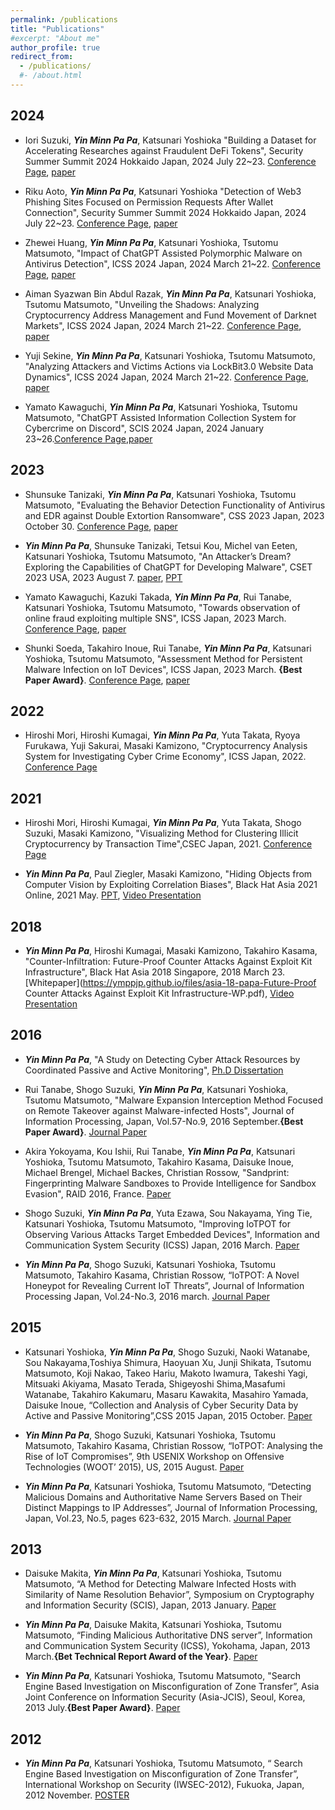```yaml
---
permalink: /publications
title: "Publications"
#excerpt: "About me"
author_profile: true
redirect_from: 
  - /publications/
  #- /about.html
---
```

## 2024

* Iori Suzuki, <strong><strong><em>Yin Minn Pa Pa</em></strong></strong>, Katsunari Yoshioka "Building a Dataset for Accelerating Researches against Fraudulent DeFi Tokens", Security Summer Summit 2024 Hokkaido Japan, 2024 July 22~23. [Conference Page](https://ken.ieice.org/ken/paper/20240722YcEa/), [paper](https://ymppjp.github.io/files/files/SSS_suzuki.pdf) 

* Riku Aoto, <strong><strong><em>Yin Minn Pa Pa</em></strong></strong>, Katsunari Yoshioka "Detection of Web3 Phishing Sites Focused on Permission Requests After Wallet Connection", Security Summer Summit 2024 Hokkaido Japan, 2024 July 22~23. [Conference Page](https://ken.ieice.org/ken/paper/20240722PcE2/), [paper](https://ymppjp.github.io/files/files/aoto_SSS.pdf) 

* Zhewei Huang, <strong><strong><em>Yin Minn Pa Pa</em></strong></strong>, Katsunari Yoshioka, Tsutomu Matsumoto, "Impact of ChatGPT Assisted Polymorphic Malware on Antivirus Detection", ICSS 2024 Japan, 2024 March 21~22. [Conference Page](https://ken.ieice.org/ken/paper/202403220cCO/), [paper](https://ymppjp.github.io/files/%E9%BB%84_ICSS_2024.pdf) 

* Aiman Syazwan Bin Abdul Razak, <strong><strong><em>Yin Minn Pa Pa</em></strong></strong>, Katsunari Yoshioka, Tsutomu Matsumoto, "Unveiling the Shadows: Analyzing Cryptocurrency Address Management and Fund Movement of Darknet Markets", ICSS 2024 Japan, 2024 March 21~22. [Conference Page](https://ken.ieice.org/ken/paper/202403216cCx/), [paper](https://ymppjp.github.io/files/ICSS2024_aiman.pdf)


* Yuji Sekine, <strong><strong><em>Yin Minn Pa Pa</em></strong></strong>, Katsunari Yoshioka, Tsutomu Matsumoto, "Analyzing Attackers and Victims Actions via LockBit3.0 Website Data Dynamics", ICSS 2024 Japan, 2024 March 21~22. [Conference Page](https://ken.ieice.org/ken/paper/20240321acCQ/), [paper](https://ymppjp.github.io/files/ICSS2024_Sekine.pdf)


* Yamato Kawaguchi, <strong><strong><em>Yin Minn Pa Pa</em></strong></strong>, Katsunari Yoshioka, Tsutomu Matsumoto, "ChatGPT Assisted Information Collection System for Cybercrime on Discord", SCIS 2024 Japan, 2024 January 23~26.[Conference Page](https://www.iwsec.org/scis/2024/program.html),[paper](https://ymppjp.github.io/files/2024_SCIS_kawaguchikun.pdf)

## 2023

* Shunsuke Tanizaki, <strong><strong><em>Yin Minn Pa Pa</em></strong></strong>, Katsunari Yoshioka, Tsutomu Matsumoto, "Evaluating the Behavior Detection Functionality of Antivirus and EDR against Double Extortion Ransomware", CSS 2023 Japan, 2023 October 30. [Conference Page](https://www.iwsec.org/css/2023/), [paper](https://ymppjp.github.io/files/2023_CSS_Tanizaki.pdf)

* <strong><strong><em>Yin Minn Pa Pa</em></strong></strong>, Shunsuke Tanizaki, Tetsui Kou, Michel van Eeten, Katsunari Yoshioka, Tsutomu Matsumoto, "An Attacker’s Dream? Exploring the Capabilities of ChatGPT for Developing Malware", CSET 2023 USA, 2023 August 7. [paper](https://ymppjp.github.io/files/paper_18.pdf), [PPT](https://cset23.isi.edu/slides/cset2023-slides-papa.pdf)

* Yamato Kawaguchi, Kazuki Takada, <strong><strong><em>Yin Minn Pa Pa</em></strong></strong>, Rui Tanabe, Katsunari Yoshioka, Tsutomu Matsumoto, "Towards observation of online fraud exploiting multiple SNS", ICSS Japan, 2023 March. [Conference Page](https://ken.ieice.org/ken/paper/20230314nCsq/eng/), [paper](https://ymppjp.github.io/files/2023_icss_kawaguchikun.pdf)

* Shunki Soeda, Takahiro Inoue, Rui Tanabe, <strong><strong><em>Yin Minn Pa Pa</em></strong></strong>, Katsunari Yoshioka, Tsutomu Matsumoto, "Assessment Method for Persistent Malware Infection on IoT Devices", ICSS Japan, 2023 March. **{Best Paper Award}**. [Conference Page](https://ken.ieice.org/ken/paper/20230314GCqw/eng/), [paper](https://ymppjp.github.io/files/2023_ICSS_Soedakun.pdf)

## 2022

* Hiroshi Mori, Hiroshi Kumagai, <strong><strong><em>Yin Minn Pa Pa</em></strong></strong>, Yuta Takata, Ryoya Furukawa, Yuji Sakurai, Masaki Kamizono, "Cryptocurrency Analysis System for Investigating Cyber Crime Economy", ICSS Japan, 2022. [Conference Page](https://ken.ieice.org/ken/paper/20220720oCkV/)


## 2021

* Hiroshi Mori, Hiroshi Kumagai, <strong><strong><em>Yin Minn Pa Pa</em></strong></strong>, Yuta Takata, Shogo Suzuki, Masaki Kamizono, "Visualizing Method for Clustering Illicit Cryptocurrency by Transaction Time",CSEC Japan, 2021. [Conference Page](https://ipsj.ixsq.nii.ac.jp/ej/?action=pages_view_main&active_action=repository_view_main_item_detail&item_id=210142&item_no=1&page_id=13&block_id=8)

* <strong><strong><em>Yin Minn Pa Pa</em></strong></strong>, Paul Ziegler, Masaki Kamizono, "Hiding Objects from Computer Vision by Exploiting Correlation Biases", Black Hat Asia 2021 Online, 2021 May. [PPT](https://i.blackhat.com/asia-21/Thursday-Handouts/as-21-PaPa-Ziegler-Hiding-Objects-From-Computer-Vision-By-Exploiting-Correlation-Biases.pdf), [Video Presentation](https://www.youtube.com/watch?v=Lfsc5TkJ07U)


## 2018

* <strong><strong><em>Yin Minn Pa Pa</em></strong></strong>, Hiroshi Kumagai, Masaki Kamizono, Takahiro Kasama, "Counter-Infiltration: Future-Proof Counter Attacks Against Exploit Kit Infrastructure", Black Hat Asia 2018 Singapore, 2018 March 23. [Whitepaper](https://ymppjp.github.io/files/asia-18-papa-Future-Proof Counter Attacks Against Exploit Kit Infrastructure-WP.pdf), [Video Presentation](https://www.youtube.com/watch?v=jATsubShSv4)

## 2016 
* <strong><strong><em>Yin Minn Pa Pa</em></strong></strong>, "A Study on Detecting Cyber Attack Resources by Coordinated Passive and Active Monitoring", [Ph.D Dissertation](https://ymppjp.github.io/files/博士論文-20151028.pdf)


* Rui Tanabe, Shogo Suzuki, <strong><strong><em>Yin Minn Pa Pa</em></strong></strong>, Katsunari Yoshioka, Tsutomu Matsumoto, "Malware Expansion Interception Method Focused on Remote Takeover against Malware-infected Hosts", Journal of Information Processing, Japan, Vol.57-No.9, 2016 September.**{Best Paper Award}**. [Journal Paper](https://ipsj.ixsq.nii.ac.jp/ej/index.php?active_action=repository_view_main_item_detail&amp;page_id=13&amp;block_id=8&amp;item_id=174669&amp;item_no=1)

* Akira Yokoyama, Kou Ishii, Rui Tanabe, <strong><strong><em>Yin Minn Pa Pa</em></strong></strong>, Katsunari Yoshioka, Tsutomu Matsumoto, Takahiro Kasama, Daisuke Inoue, Michael Brengel, Michael Backes, Christian Rossow, "Sandprint: Fingerprinting Malware Sandboxes to Provide Intelligence for Sandbox Evasion", RAID 2016, France. [Paper](https://ymppjp.github.io/files/paper_10.pdf)

* Shogo Suzuki, <strong><strong><em>Yin Minn Pa Pa</em></strong></strong>, Yuta Ezawa, Sou Nakayama, Ying Tie, Katsunari Yoshioka, Tsutomu Matsumoto, "Improving IoTPOT for Observing Various Attacks Target Embedded Devices", Information and Communication System Security (ICSS) Japan, 2016 March. [Paper](https://ymppjp.github.io/files/paper_9.pdf)

* <strong><strong><em>Yin Minn Pa Pa</em></strong></strong>, Shogo Suzuki, Katsunari Yoshioka, Tsutomu Matsumoto, Takahiro Kasama, Christian Rossow, “IoTPOT: A Novel Honeypot for Revealing Current IoT Threats”, Journal of Information Processing Japan, Vol.24-No.3, 2016 march. [Journal Paper](https://ymppjp.github.io/files/paper_8.pdf)


## 2015

* Katsunari Yoshioka, <strong><strong><em>Yin Minn Pa Pa</em></strong></strong>, Shogo Suzuki, Naoki Watanabe, Sou Nakayama,Toshiya Shimura, Haoyuan Xu, Junji Shikata, Tsutomu Matsumoto, Koji Nakao, Takeo Hariu, Makoto Iwamura, Takeshi Yagi, Mitsuaki Akiyama, Masato Terada, Shigeyoshi Shima,Masafumi Watanabe, Takahiro Kakumaru, Masaru Kawakita, Masahiro Yamada, Daisuke Inoue, “Collection and Analysis of Cyber Security Data by Active and Passive Monitoring”,CSS 2015 Japan, 2015 October. [Paper](https://ymppjp.github.io/files/paper_7.pdf)

* <strong><strong><em>Yin Minn Pa Pa</em></strong></strong>, Shogo Suzuki, Katsunari Yoshioka, Tsutomu Matsumoto, Takahiro Kasama, Christian Rossow, “IoTPOT: Analysing the Rise of IoT Compromises”, 9th USENIX Workshop on Offensive Technologies (WOOT’ 2015), US, 2015 August. [Paper](https://ymppjp.github.io/files/paper_6.pdf)

* <strong><strong><em>Yin Minn Pa Pa</em></strong></strong>, Katsunari Yoshioka, Tsutomu Matsumoto, “Detecting Malicious Domains and Authoritative Name Servers Based on Their Distinct Mappings to IP Addresses”, Journal of Information Processing, Japan, Vol.23, No.5, pages 623-632, 2015 March. [Journal Paper](https://ymppjp.github.io/files/paper_5.pdf)

## 2013 
* Daisuke Makita, <strong><strong><em>Yin Minn Pa Pa</em></strong></strong>, Katsunari Yoshioka, Tsutomu Matsumoto, “A Method for Detecting Malware Infected Hosts with Similarity of Name Resolution Behavior”, Symposium on Cryptography and Information Security (SCIS), Japan, 2013 January. [Paper](https://ymppjp.github.io/files/paper_4.pdf)

* <strong><strong><em>Yin Minn Pa Pa</em></strong></strong>, Daisuke Makita, Katsunari Yoshioka, Tsutomu Matsumoto, “Finding Malicious Authoritative DNS server”, Information and Communication System Security (ICSS), Yokohama, Japan, 2013 March.**{Bet Technical Report Award of the Year}**. [Paper](https://ymppjp.github.io/files/paper_3.pdf)

* <strong><strong><em>Yin Minn Pa Pa</em></strong></strong>, Katsunari Yoshioka, Tsutomu Matsumoto, "Search Engine Based Investigation on Misconfiguration of Zone Transfer”, Asia Joint Conference on Information Security (Asia-JCIS), Seoul, Korea, 2013 July.**{Best Paper Award}**. [Paper](https://ymppjp.github.io/files/paper_2.pdf)

## 2012

* <strong><strong><em>Yin Minn Pa Pa</em></strong></strong>, Katsunari Yoshioka, Tsutomu Matsumoto, “ Search Engine Based Investigation on Misconfiguration of Zone Transfer”, International Workshop on Security (IWSEC-2012), Fukuoka, Japan, 2012 November. [POSTER](https://ymppjp.github.io/files/paper_1.pdf)

<script async src="https://www.googletagmanager.com/gtag/js?id=UA-109236000-1"></script>
<script>
  window.dataLayer = window.dataLayer || [];
  function gtag(){dataLayer.push(arguments);}
  gtag('js', new Date());

  gtag('config', 'UA-109236000-1');
</script>
